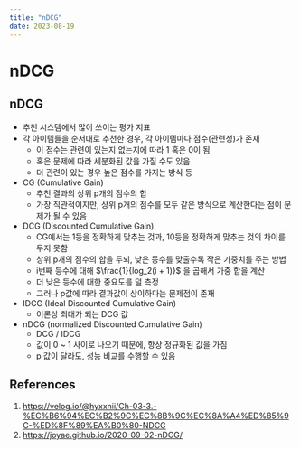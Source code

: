 ```yaml
---
title: "nDCG"
date: 2023-08-19
---
```


# nDCG

## nDCG

- 추천 시스템에서 많이 쓰이는 평가 지표
- 각 아이템들을 순서대로 추천한 경우, 각 아이템마다 점수(관련성)가 존재
  - 이 점수는 관련이 있는지 없는지에 따라 1 혹은 0이 됨
  - 혹은 문제에 따라 세분화된 값을 가질 수도 있음
  - 더 관련이 있는 경우 높은 점수를 가지는 방식 등
- CG (Cumulative Gain)
  - 추천 결과의 상위 p개의 점수의 합
  - 가장 직관적이지만, 상위 p개의 점수를 모두 같은 방식으로 계산한다는 점이 문제가 될 수 있음
- DCG (Discounted Cumulative Gain)
  - CG에서는 1등을 정확하게 맞추는 것과, 10등을 정확하게 맞추는 것의 차이를 두지 못함
  - 상위 p개의 점수의 합을 두되, 낮은 등수를 맞출수록 작은 가중치를 주는 방법
  - i번째 등수에 대해 $\frac{1}{log_2(i + 1)}$ 을 곱해서 가중 합을 계산
  - 더 낮은 등수에 대한 중요도를 덜 측정
  - 그러나 p값에 따라 결과값이 상이하다는 문제점이 존재
- IDCG (Ideal Discounted Cumulative Gain)
  - 이론상 최대가 되는 DCG 값
- nDCG (normalized Discounted Cumulative Gain)
  - DCG / IDCG
  - 값이 0 ~ 1 사이로 나오기 때문에, 항상 정규화된 값을 가짐
  - p 값이 달라도, 성능 비교를 수행할 수 있음

## References

1. https://velog.io/@hyxxnii/Ch-03-3.-%EC%B6%94%EC%B2%9C%EC%8B%9C%EC%8A%A4%ED%85%9C-%ED%8F%89%EA%B0%80-NDCG
2. https://joyae.github.io/2020-09-02-nDCG/
